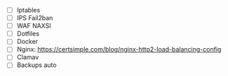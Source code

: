 - [ ] Iptables
- [ ] IPS Fail2ban
- [ ] WAF NAXSI
- [ ] Dotfiles
- [ ] Docker
- [ ] Nginx: https://certsimple.com/blog/nginx-http2-load-balancing-config
- [ ] Clamav
- [ ] Backups auto
